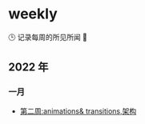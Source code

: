 # weekly
🕒 记录每周的所见所闻 🥊
##  2022 年
### 一月
-  [第二周:animations& transitions,架构](https://github.com/Mr-try/weekly/blob/master/2022/第二周.md)